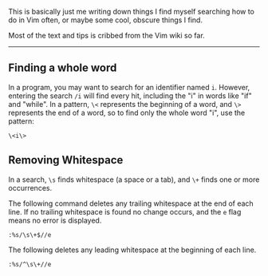 This is basically just me writing down things I find myself searching how to do
in Vim often, or maybe some cool, obscure things I find.

Most of the text and tips is cribbed from the Vim wiki so far.

--------------------------------------------------------------------------------

Finding a whole word
--------------------
In a program, you may want to search for an identifier named `i`. However,
entering the search `/i` will find every hit, including the "i" in words like 
"if" and "while". In a pattern, `\<` represents the beginning of a word, and 
`\>` represents the end of a word, so to find only the whole word "i", use the
pattern:

```\<i\>```

Removing Whitespace
-------------------
In a search, `\s` finds whitespace (a space or a tab), and `\+` finds one or 
more occurrences.

The following command deletes any trailing whitespace at the end of each line.
If no trailing whitespace is found no change occurs, and the `e` flag means no
error is displayed.

```:%s/\s\+$//e```

The following deletes any leading whitespace at the beginning of each line.

```:%s/^\s\+//e```
